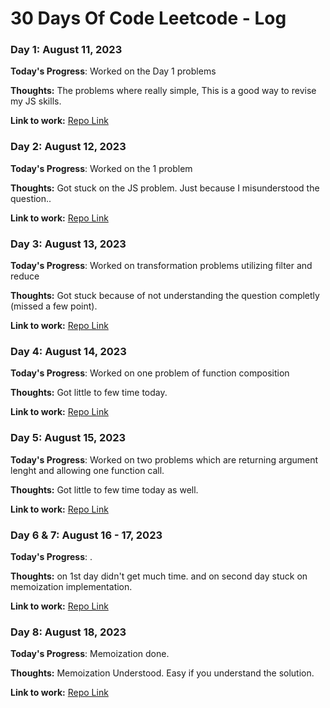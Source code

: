 # 30 Days Of Code Leetcode - Log

### Day 1: August 11, 2023 

**Today's Progress**: Worked on the Day 1 problems

**Thoughts:** The problems where really simple, This is a good way to revise my JS skills.

**Link to work:** [Repo Link](https://github.com/Vaibhav91one/30DaysOfJS)

### Day 2: August 12, 2023 

**Today's Progress**: Worked on the  1 problem

**Thoughts:** Got stuck on the JS problem. Just because I misunderstood the question.. 

**Link to work:** [Repo Link](https://github.com/Vaibhav91one/30DaysOfJS)

### Day 3: August 13, 2023 

**Today's Progress**: Worked on transformation problems utilizing filter and reduce

**Thoughts:** Got stuck because of not understanding the question completly (missed a few point). 

**Link to work:** [Repo Link](https://github.com/Vaibhav91one/30DaysOfJS)

### Day 4: August 14, 2023 

**Today's Progress**: Worked on one problem of function composition

**Thoughts:** Got little to few time today. 

**Link to work:** [Repo Link](https://github.com/Vaibhav91one/30DaysOfJS)

### Day 5: August 15, 2023 

**Today's Progress**: Worked on two problems which are returning argument lenght and allowing one function call.

**Thoughts:** Got little to few time today as well. 

**Link to work:** [Repo Link](https://github.com/Vaibhav91one/30DaysOfJS)

### Day 6  & 7: August 16 - 17, 2023 

**Today's Progress**: .

**Thoughts:** on 1st day didn't get much time. and on second day stuck on memoization implementation. 

**Link to work:** [Repo Link](https://github.com/Vaibhav91one/30DaysOfJS)

### Day 8: August 18, 2023 

**Today's Progress**: Memoization done.

**Thoughts:** Memoization Understood. Easy if you understand the solution. 

**Link to work:** [Repo Link](https://github.com/Vaibhav91one/30DaysOfJS)